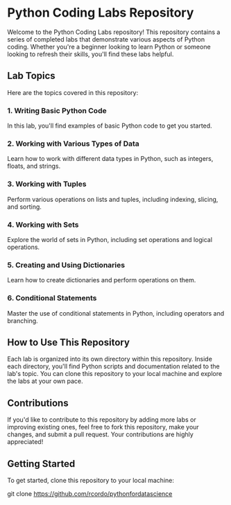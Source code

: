 # Python Coding Labs Repository

Welcome to the Python Coding Labs repository! This repository contains a series of completed labs that demonstrate various aspects of Python coding. Whether you're a beginner looking to learn Python or someone looking to refresh their skills, you'll find these labs helpful.

## Lab Topics

Here are the topics covered in this repository:

### 1. Writing Basic Python Code

In this lab, you'll find examples of basic Python code to get you started.

### 2. Working with Various Types of Data

Learn how to work with different data types in Python, such as integers, floats, and strings.

### 3. Working with Tuples

Perform various operations on lists and tuples, including indexing, slicing, and sorting.

### 4. Working with Sets

Explore the world of sets in Python, including set operations and logical operations.

### 5. Creating and Using Dictionaries

Learn how to create dictionaries and perform operations on them.

### 6. Conditional Statements

Master the use of conditional statements in Python, including operators and branching.


## How to Use This Repository

Each lab is organized into its own directory within this repository. Inside each directory, you'll find Python scripts and documentation related to the lab's topic. You can clone this repository to your local machine and explore the labs at your own pace.

## Contributions

If you'd like to contribute to this repository by adding more labs or improving existing ones, feel free to fork this repository, make your changes, and submit a pull request. Your contributions are highly appreciated!

## Getting Started

To get started, clone this repository to your local machine:


git clone https://github.com/rcordo/pythonfordatascience
